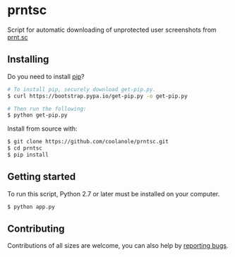 # prntsc
Script for automatic downloading of unprotected user screenshots from [prnt.sc](https://prnt.sc)

## Installing
Do you need to install [pip](https://pypi.org/project/pip/)?
```bash
# To install pip, securely download get-pip.py.
$ curl https://bootstrap.pypa.io/get-pip.py -o get-pip.py

# Then run the following:
$ python get-pip.py
```

Install from source with:
```bash
$ git clone https://github.com/coolanole/prntsc.git
$ cd prntsc
$ pip install
```

## Getting started
To run this script, Python 2.7 or later must be installed on your computer.
```bash
$ python app.py
```

## Contributing
Contributions of all sizes are welcome, you can also help by [reporting bugs](https://github.com/coolanole/prntsc/issues).